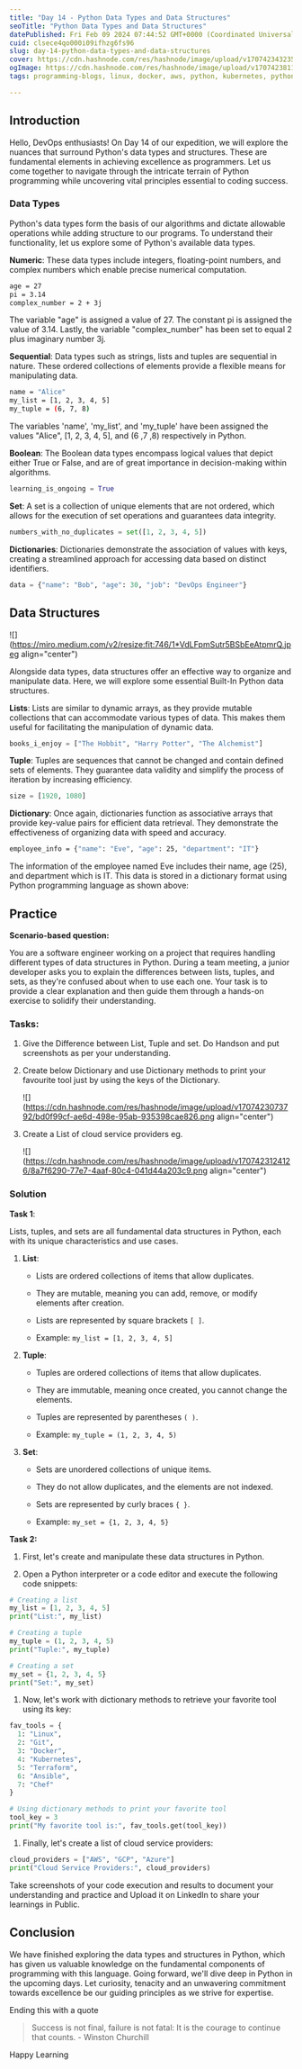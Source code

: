 ```yaml
---
title: "Day 14 - Python Data Types and Data Structures"
seoTitle: "Python Data Types and Data Structures"
datePublished: Fri Feb 09 2024 07:44:52 GMT+0000 (Coordinated Universal Time)
cuid: clsece4qo000i09ifhzg6fs96
slug: day-14-python-data-types-and-data-structures
cover: https://cdn.hashnode.com/res/hashnode/image/upload/v1707423432358/c7b0d668-f734-459e-a5d7-d749066b66b6.jpeg
ogImage: https://cdn.hashnode.com/res/hashnode/image/upload/v1707423811509/c4f12fa2-18ca-4d2d-ae36-8b28afd3bef9.png
tags: programming-blogs, linux, docker, aws, python, kubernetes, python3, devops, 2articles1week, technical-writing-1, python-beginner, devops-articles, devops-journey, trainwithshubham, devopscommunity

---
```


## Introduction

Hello, DevOps enthusiasts! On Day 14 of our expedition, we will explore the nuances that surround Python's data types and structures. These are fundamental elements in achieving excellence as programmers. Let us come together to navigate through the intricate terrain of Python programming while uncovering vital principles essential to coding success.

### Data Types

Python's data types form the basis of our algorithms and dictate allowable operations while adding structure to our programs. To understand their functionality, let us explore some of Python's available data types.

**Numeric**: These data types include integers, floating-point numbers, and complex numbers which enable precise numerical computation.

```bash
age = 27
pi = 3.14
complex_number = 2 + 3j
```

The variable "age" is assigned a value of 27. The constant pi is assigned the value of 3.14. Lastly, the variable "complex\_number" has been set to equal 2 plus imaginary number 3j.

**Sequential**: Data types such as strings, lists and tuples are sequential in nature. These ordered collections of elements provide a flexible means for manipulating data.

```bash
name = "Alice"
my_list = [1, 2, 3, 4, 5]
my_tuple = (6, 7, 8)
```

The variables 'name', 'my\_list', and 'my\_tuple' have been assigned the values "Alice", \[1, 2, 3, 4, 5\], and (6 ,7 ,8) respectively in Python.

**Boolean**: The Boolean data types encompass logical values that depict either True or False, and are of great importance in decision-making within algorithms.

```python
learning_is_ongoing = True
```

**Set**: A set is a collection of unique elements that are not ordered, which allows for the execution of set operations and guarantees data integrity.

```python
numbers_with_no_duplicates = set([1, 2, 3, 4, 5])
```

**Dictionaries**: Dictionaries demonstrate the association of values with keys, creating a streamlined approach for accessing data based on distinct identifiers.

```python
data = {"name": "Bob", "age": 30, "job": "DevOps Engineer"}
```

## Data Structures

![](https://miro.medium.com/v2/resize:fit:746/1*VdLFpmSutr5BSbEeAtpmrQ.jpeg align="center")

Alongside data types, data structures offer an effective way to organize and manipulate data. Here, we will explore some essential Built-In Python data structures.

**Lists**: Lists are similar to dynamic arrays, as they provide mutable collections that can accommodate various types of data. This makes them useful for facilitating the manipulation of dynamic data.

```python
books_i_enjoy = ["The Hobbit", "Harry Potter", "The Alchemist"]
```

**Tuple**: Tuples are sequences that cannot be changed and contain defined sets of elements. They guarantee data validity and simplify the process of iteration by increasing efficiency.

```python
size = [1920, 1080]
```

**Dictionary**: Once again, dictionaries function as associative arrays that provide key-value pairs for efficient data retrieval. They demonstrate the effectiveness of organizing data with speed and accuracy.

```bash
employee_info = {"name": "Eve", "age": 25, "department": "IT"}
```

The information of the employee named Eve includes their name, age (25), and department which is IT. This data is stored in a dictionary format using Python programming language as shown above:

## Practice

**Scenario-based question:**

You are a software engineer working on a project that requires handling different types of data structures in Python. During a team meeting, a junior developer asks you to explain the differences between lists, tuples, and sets, as they're confused about when to use each one. Your task is to provide a clear explanation and then guide them through a hands-on exercise to solidify their understanding.

### Tasks:

1. Give the Difference between List, Tuple and set. Do Handson and put screenshots as per your understanding.
    
2. Create below Dictionary and use Dictionary methods to print your favourite tool just by using the keys of the Dictionary.
    
    ![](https://cdn.hashnode.com/res/hashnode/image/upload/v1707423073792/bd0f99cf-ae6d-498e-95ab-935398cae826.png align="center")
    
3. Create a List of cloud service providers eg.
    
    ![](https://cdn.hashnode.com/res/hashnode/image/upload/v1707423124126/8a7f6290-77e7-4aaf-80c4-041d44a203c9.png align="center")
    

### Solution

**Task 1**:

Lists, tuples, and sets are all fundamental data structures in Python, each with its unique characteristics and use cases.

1. **List**:
    
    * Lists are ordered collections of items that allow duplicates.
        
    * They are mutable, meaning you can add, remove, or modify elements after creation.
        
    * Lists are represented by square brackets `[ ]`.
        
    * Example: `my_list = [1, 2, 3, 4, 5]`
        
2. **Tuple**:
    
    * Tuples are ordered collections of items that allow duplicates.
        
    * They are immutable, meaning once created, you cannot change the elements.
        
    * Tuples are represented by parentheses `( )`.
        
    * Example: `my_tuple = (1, 2, 3, 4, 5)`
        
3. **Set**:
    
    * Sets are unordered collections of unique items.
        
    * They do not allow duplicates, and the elements are not indexed.
        
    * Sets are represented by curly braces `{ }`.
        
    * Example: `my_set = {1, 2, 3, 4, 5}`
        

**Task 2:**

1. First, let's create and manipulate these data structures in Python.
    
2. Open a Python interpreter or a code editor and execute the following code snippets:
    

```python
# Creating a list
my_list = [1, 2, 3, 4, 5]
print("List:", my_list)

# Creating a tuple
my_tuple = (1, 2, 3, 4, 5)
print("Tuple:", my_tuple)

# Creating a set
my_set = {1, 2, 3, 4, 5}
print("Set:", my_set)
```

1. Now, let's work with dictionary methods to retrieve your favorite tool using its key:
    

```python
fav_tools = {
  1: "Linux",
  2: "Git",
  3: "Docker",
  4: "Kubernetes",
  5: "Terraform",
  6: "Ansible",
  7: "Chef"
}

# Using dictionary methods to print your favorite tool
tool_key = 3
print("My favorite tool is:", fav_tools.get(tool_key))
```

1. Finally, let's create a list of cloud service providers:
    

```python
cloud_providers = ["AWS", "GCP", "Azure"]
print("Cloud Service Providers:", cloud_providers)
```

Take screenshots of your code execution and results to document your understanding and practice and Upload it on LinkedIn to share your learnings in Public.

## Conclusion

We have finished exploring the data types and structures in Python, which has given us valuable knowledge on the fundamental components of programming with this language. Going forward, we'll dive deep in Python in the upcoming days. Let curiosity, tenacity and an unwavering commitment towards excellence be our guiding principles as we strive for expertise.

Ending this with a quote

> Success is not final, failure is not fatal: It is the courage to continue that counts. - Winston Churchill

Happy Learning